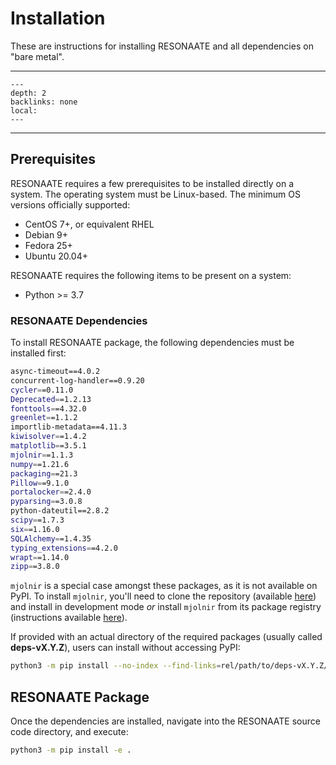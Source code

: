 # Installation

These are instructions for installing RESONAATE and all dependencies on "bare metal".

______________________________________________________________________

<!-- TOC formatted for sphinx -->

```{contents} Table of Contents
---
depth: 2
backlinks: none
local:
---
```

______________________________________________________________________

## Prerequisites

RESONAATE requires a few prerequisites to be installed directly on a system.
The operating system must be Linux-based.
The minimum OS versions officially supported:

- CentOS 7+, or equivalent RHEL
- Debian 9+
- Fedora 25+
- Ubuntu 20.04+

RESONAATE requires the following items to be present on a system:

- Python >= 3.7

### RESONAATE Dependencies

To install RESONAATE package, the following dependencies must be installed first:

```bash
async-timeout==4.0.2
concurrent-log-handler==0.9.20
cycler==0.11.0
Deprecated==1.2.13
fonttools==4.32.0
greenlet==1.1.2
importlib-metadata==4.11.3
kiwisolver==1.4.2
matplotlib==3.5.1
mjolnir==1.1.3
numpy==1.21.6
packaging==21.3
Pillow==9.1.0
portalocker==2.4.0
pyparsing==3.0.8
python-dateutil==2.8.2
scipy==1.7.3
six==1.16.0
SQLAlchemy==1.4.35
typing_extensions==4.2.0
wrapt==1.14.0
zipp==3.8.0
```

`mjolnir` is a special case amongst these packages, as it is not available on PyPI.
To install `mjolnir`, you'll need to clone the repository (available [here](https://code.vt.edu/space-research/resonaate/mjolnir)) and install in development mode *or*
install `mjolnir` from its package registry (instructions available [here](https://code.vt.edu/space-research/resonaate/mjolnir/-/packages/827)).

If provided with an actual directory of the required packages (usually called **deps-vX.Y.Z**), users can install without accessing PyPI:

```bash
python3 -m pip install --no-index --find-links=rel/path/to/deps-vX.Y.Z/ -r requirements.txt
```

## RESONAATE Package

Once the dependencies are installed, navigate into the RESONAATE source code directory, and execute:

```bash
python3 -m pip install -e .
```
